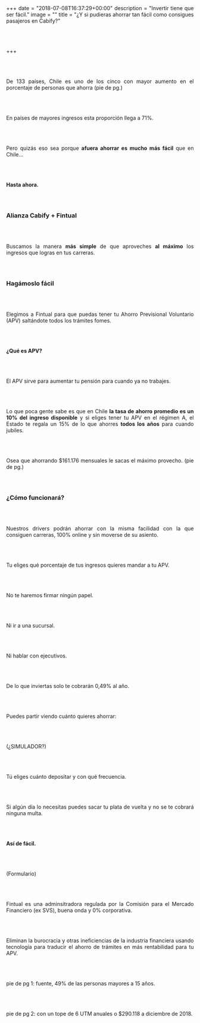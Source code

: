 +++
date = "2018-07-08T16:37:29+00:00"
description = "Invertir tiene que ser fácil."
image = ""
title = "¿Y si pudieras ahorrar tan fácil como consigues pasajeros en Cabify?"

+++
<style>

p { margin:4rem 0px; text-align:justify; }

.footer-big__overlap { padding-bottom:0px; }

.image-wrapper {

text-align: center;

}

.image-wrapper img {

width: 60%; text-align: center; margin: 40px 0px;

}

@media (max-width: 768px)  {

.image-wrapper img {

width: 100%;

}

}

</style>

De 133 países, Chile es uno de los cinco con mayor aumento en el porcentaje de personas que ahorra (pie de pg.)

En países de mayores ingresos esta proporción llega a 71%.

Pero quizás eso sea porque **afuera ahorrar es mucho más fácil** que en Chile...

**Hasta ahora.**

### Alianza Cabify + Fintual

Buscamos la manera **más simple** de que aproveches **al máximo** los ingresos que logras en tus carreras.

### Hagámoslo fácil

Elegimos a Fintual para que puedas tener tu Ahorro Previsional Voluntario (APV) saltándote todos los trámites fomes.

**¿Qué es APV?**

El APV sirve para aumentar tu pensión para cuando ya no trabajes.

Lo que poca gente sabe es que en Chile **la tasa de ahorro promedio es un 10% del ingreso disponible** y si eliges tener tu APV en el régimen A, el Estado te regala un 15% de lo que ahorres **todos los años** para cuando jubiles. 

Osea que ahorrando $161.176 mensuales le sacas el máximo provecho. (pie de pg.)

### ¿Cómo funcionará?

Nuestros drivers podrán ahorrar con la misma facilidad con la que consiguen carreras, 100% online y sin moverse de su asiento.

Tu eliges qué porcentaje de tus ingresos quieres mandar a tu APV.

No te haremos firmar ningún papel.

Ni ir a una sucursal.

Ni hablar con ejecutivos.

De lo que inviertas solo te cobrarán 0,49% al año.

Puedes partir viendo cuánto quieres ahorrar:

(¿SIMULADOR?)

Tú eliges cuánto depositar y con qué frecuencia.

Si algún día lo necesitas puedes sacar tu plata de vuelta y no se te cobrará ninguna multa.

**Así de fácil.**

(Formulario)

Fintual es una adminsitradora regulada por la Comisión para el Mercado Financiero (ex SVS), buena onda y 0% corporativa.

Eliminan la burocracia y otras ineficiencias de la industria financiera usando tecnología para traducir el ahorro de trámites en más rentabilidad para tu APV.

pie de pg 1: fuente, 49% de las personas mayores a 15 años.

pie de pg 2: con un tope de 6 UTM anuales o $290.118 a diciembre de 2018.